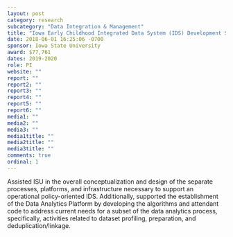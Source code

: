 ```yaml
---
layout: post
category: research
subcategory: "Data Integration & Management"
title: "Iowa Early Childhood Integrated Data System (IDS) Development Support"
date: 2018-06-01 16:25:06 -0700
sponsor: Iowa State University
award: $77,761
dates: 2019-2020
role: PI
website: ""
report: ""
report2: ""
report3: ""
report4: ""
report5: ""
report6: ""
media1: ""
media2: ""
media3: ""
media1title: ""
media2title: ""
media3title: ""
comments: true
ordinal: 1
---
```


Assisted ISU in the overall conceptualization and design of the separate processes, platforms, and infrastructure necessary to support an operational policy-oriented IDS. Additionally, supported the establishment of the Data Analytics Platform by developing the algorithms and attendant code to address current needs for a subset of the data analytics process, specifically, activities related to dataset profiling, preparation, and deduplication/linkage.
